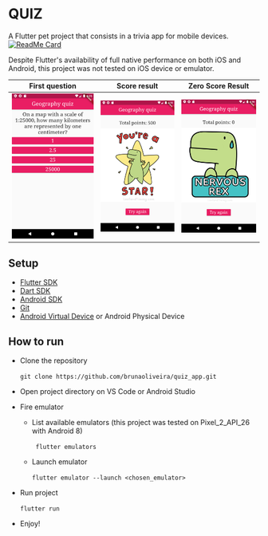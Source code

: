# QUIZ

A Flutter pet project that consists in a trivia app for mobile devices.
[![ReadMe Card](https://github-readme-stats.vercel.app/api/pin/?username=brunaoliveira&repo=quiz_app&theme=radical)](https://github.com/anuraghazra/github-readme-stats)

Despite Flutter's availability of full native performance on both iOS and Android, this project was not tested on iOS device or emulator.

First question             |  Score result             |  Zero Score Result          
:-------------------------:|:-------------------------:|:-------------------------:
![First question](https://github.com/brunaoliveira/quiz_app/blob/master/assets/screenshots/first_question.png)  |  ![Score result](https://github.com/brunaoliveira/quiz_app/blob/master/assets/screenshots/score_result.png)  |  ![Zeroed score result](https://github.com/brunaoliveira/quiz_app/blob/master/assets/screenshots/score_result_zero.png)

## Setup
- [Flutter SDK](https://flutter.dev/docs/get-started/install)
- [Dart SDK](https://dart.dev/get-dart)
- [Android SDK](https://developer.android.com/studio)
- [Git](https://git-scm.com/book/en/v2/Getting-Started-Installing-Git)
- [Android Virtual Device](https://developer.android.com/studio/run/managing-avds) or Android Physical Device


## How to run
- Clone the repository

    ``` git clone https://github.com/brunaoliveira/quiz_app.git ```
- Open project directory on VS Code or Android Studio
- Fire emulator
  - List available emulators (this project was tested on Pixel_2_API_26 with Android 8)
  
      ``` flutter emulators```
  - Launch emulator
  
      ``` flutter emulator --launch <chosen_emulator> ```
- Run project

    ``` flutter run ```
- Enjoy!

